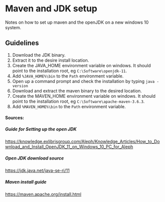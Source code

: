 # Maven and JDK setup
Notes on how to set up maven and the openJDK on a new windows 10 system.

## Guidelines
1. Download the JDK binary.
2. Extract it to the desire install location.
3. Create the JAVA_HOME environment variable on windows. It should point to the installation root, eg `C:\Software\openjdk-11`.
4. Add `%JAVA_HOME%\bin` to the `Path` environment variable.
5. Open up a command prompt and check the installation by typing `java -version`
6. Download and extract the maven binary to the desired location.
7. Create the MAVEN_HOME environment variable on windows. It should point to the installation root, eg `C:\Software\apache-maven-3.6.3`.
8. Add `%MAVEN_HOME%\bin` to the `Path` environment variable.

#### Sources:
##### Guide for Setting up the open JDK
https://knowledge.exlibrisgroup.com/Aleph/Knowledge_Articles/How_to_Download_and_Install_OpenJDK_11_on_Windows_10_PC_for_Aleph
##### Open JDK download source
https://jdk.java.net/java-se-ri/11

##### Maven install guide
https://maven.apache.org/install.html
